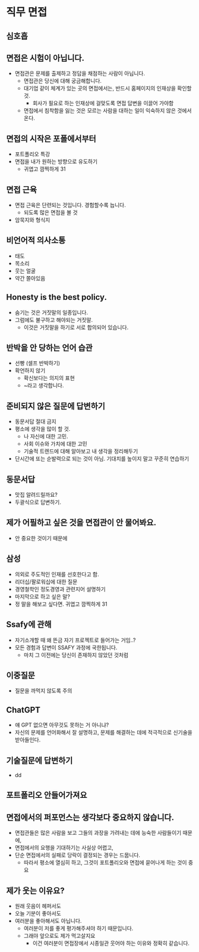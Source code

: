 # 직무 면접

## 심호흡

## 면접은 시험이 아닙니다.

- 면접관은 문제를 출제하고 정답을 채점하는 사람이 아닙니다.
	- 면접관은 당신에 대해 궁금해합니다.
	- 대기업 같이 체계가 있는 곳의 면접에서는, 반드시 홈페이지의 인재상을 확인할 것.
		- 회사가 필요로 하는 인재상에 걸맞도록 면접 답변을 이끌어 가야함
	- 면접에서 침착함을 잃는 것은 모르는 사람을 대하는 일이 익숙하지 않은 것에서 온다.

## 면접의 시작은 포폴에서부터

- 포트폴리오 특강
- 면접을 내가 원하는 방향으로 유도하기
	- 귀엽고 깜찍하게 31

## 면접 근육

- 면접 근육은 단련되는 것입니다. 경험할수록 늡니다.
	- 되도록 많은 면접을 볼 것
- 암묵지와 형식지

## 비언어적 의사소통

- 태도
- 목소리
- 웃는 얼굴
- 약간 쫄아있음

## Honesty is the best policy.

- 숨기는 것은 거짓말의 일종입니다.
- 그럼에도 불구하고 해야되는 거짓말.
	- 이것은 거짓말을 하기로 서로 합의되어 있습니다.

## 반박을 안 당하는 언어 습관

- 선빵 (셀프 반박하기)
- 확언하지 않기
	- 확신보다는 의지의 표현
	- ~라고 생각합니다.

## 준비되지 않은 질문에 답변하기

- 동문서답 절대 금지
- 평소에 생각을 많이 할 것.
	- 나 자신에 대한 고민.
	- 사회 이슈와 가치에 대한 고민
	- 기술적 트렌드에 대해 알아보고 내 생각을 정리해두기
- 단시간에 또는 순발력으로 되는 것이 아님. 기대치를 높이지 말고 꾸준히 연습하기

## 동문서답

- 맛집 알려드릴까요?
- 두괄식으로 답변하기. 

## 제가 어필하고 싶은 것을 면접관이 안 물어봐요.

- 안 중요한 것이기 때문에

## 삼성

- 의외로 주도적인 인재를 선호한다고 함.
- 리더십/팔로워십에 대한 질문
- 경영철학인 정도경영과 관련지어 설명하기
- 마지막으로 하고 싶은 말?
- 정 말을 해보고 싶다면. 귀엽고 깜찍하게 31
## Ssafy에 관해

- 자기소개할 때 왜 뜬금 자기 프로젝트로 들어가는 거임..?
- 모든 경험과 답변이 SSAFY 과정에 국한됩니다.
	- 마치 그 이전에는 당신이 존재하지 않았던 것처럼

## 이중질문

- 질문을 까먹지 않도록 주의

## ChatGPT

- 얘 GPT 없으면 아무것도 못하는 거 아니냐?
- 자신의 문제를 언어화해서 잘 설명하고, 문제를 해결하는 데에 적극적으로 신기술을 받아들인다. 

## 기술질문에 답변하기

- dd

## 포트폴리오 안들어가져요

## 면접에서의 퍼포먼스는 생각보다 중요하지 않습니다.

- 면접관들은 많은 사람을 보고 그들의 과장을 가려내는 데에 능숙한 사람들이기 때문에, 
- 면접에서의 요행을 기대하기는 사실상 어렵고, 
- 단순 면접에서의 실패로 당락이 결정되는 경우는 드뭅니다.
	- 따라서 평소에 열심히 하고, 그것이 포트폴리오와 면접에 묻어나게 하는 것이 중요

## 제가 웃는 이유요?

- 원래 웃음이 헤퍼서도
- 오늘 기분이 좋아서도
- 여러분을 좋아해서도 아닙니다.
	- 여러분이 저를 좋게 평가해주셔야 하기 때문입니다.
	- 그래야 앞으로도 제가 먹고살지요
		- 이건 여러분이 면접장에서 시종일관 웃어야 하는 이유와 정확히 같습니다.